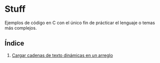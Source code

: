 # Stuff

Ejemplos de código en C con el único fin de prácticar el lenguaje o temas más complejos.

## Índice

1. [Cargar cadenas de texto dinámicas en un arreglo](./load_str_dynamic/main.c)